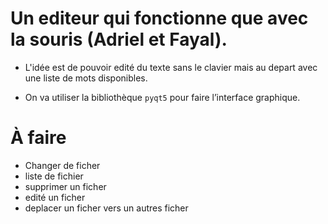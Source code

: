 # Un editeur qui fonctionne que avec la souris (Adriel et Fayal).

- L'idée est de pouvoir edité du texte sans le clavier mais au depart avec une liste de mots disponibles.

- On va utiliser la bibliothèque `pyqt5` pour faire l’interface graphique.

# À faire

- Changer de ficher
- liste de fichier
- supprimer un ficher
- edité un ficher
- deplacer un ficher vers un autres ficher
